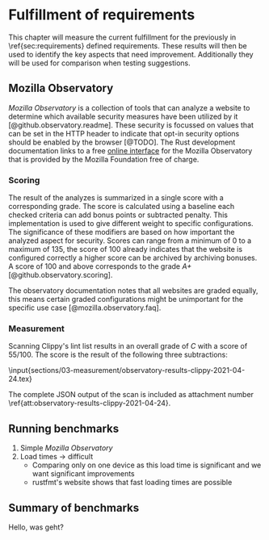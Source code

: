 # Fulfillment of requirements
This chapter will measure the current fulfillment for the previously in \ref{sec:requirements} defined requirements. These results will then be used to identify the key aspects that need improvement. Additionally they will be used for comparison when testing suggestions.

## Mozilla Observatory
_Mozilla Observatory_ is a collection of tools that can analyze a website to determine which available security measures have been utilized by it [@github.observatory.readme]. These security is focussed on values that can be set in the HTTP header to indicate that opt-in security options should be enabled by the browser [@TODO]. The Rust development documentation links to a free [online interface](https://observatory.mozilla.org/) for the Mozilla Observatory that is provided by the Mozilla Foundation free of charge.

### Scoring
The result of the analyzes is summarized in a single score with a corresponding grade. The score is calculated using a baseline each checked criteria can add bonus points or subtracted penalty. This implementation is used to give different weight to specific configurations. The significance of these modifiers are based on how important the analyzed aspect for security. Scores can range from a minimum of 0 to a maximum of 135, the score of 100 already indicates that the website is configured correctly a higher score can be archived by archiving bonuses. A score of 100 and above corresponds to the grade _A+_ [@github.observatory.scoring].

The observatory documentation notes that all websites are graded equally, this means certain graded configurations might be unimportant for the specific use case [@mozilla.observatory.faq].

### Measurement
Scanning Clippy's lint list results in an overall grade of _C_ with a score of 55/100. The score is the result of the following three subtractions:

\input{sections/03-measurement/observatory-results-clippy-2021-04-24.tex}

The complete JSON output of the scan is included as attachment number \ref{att:observatory-results-clippy-2021-04-24}. 



## Running benchmarks
1. Simple _Mozilla Observatory_
2. Load times -> difficult
      * Comparing only on one device as this load time is significant and we want significant improvements
      * rustfmt's website shows that fast loading times are possible

## Summary of benchmarks

Hello, was geht?